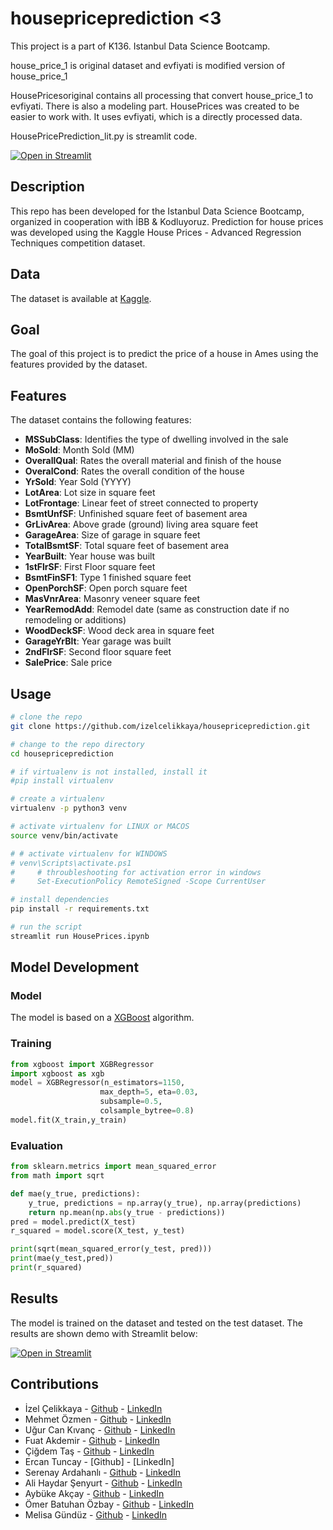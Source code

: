 # housepriceprediction <3
This project is a part of K136. Istanbul Data Science Bootcamp. 

house_price_1 is original dataset and evfiyati is modified version of house_price_1

HousePricesoriginal contains all processing that convert house_price_1 to evfiyati. There is also a modeling part.
HousePrices was created to be easier to work with. It uses evfiyati, which is a directly processed data.

HousePricePrediction_lit.py is streamlit code. 

[![Open in Streamlit](https://static.streamlit.io/badges/streamlit_badge_black_white.svg)](https://share.streamlit.io/izelcelikkaya/housepriceprediction/main/HousePricePrediction_lit.py)

## Description

This repo has been developed for the Istanbul Data Science Bootcamp, organized in cooperation with İBB & Kodluyoruz. Prediction for house prices was developed using the Kaggle House Prices - Advanced Regression Techniques competition dataset.

## Data

The dataset is available at [Kaggle](https://www.kaggle.com/c/house-prices-advanced-regression-techniques).

## Goal

The goal of this project is to predict the price of a house in Ames using the features provided by the dataset.

## Features

The dataset contains the following features:

* **MSSubClass**: Identifies the type of dwelling involved in the sale
* **MoSold**: Month Sold (MM)
* **OverallQual**: Rates the overall material and finish of the house
* **OveralCond**: Rates the overall condition of the house
* **YrSold**: Year Sold (YYYY)
* **LotArea**: Lot size in square feet
* **LotFrontage**: Linear feet of street connected to property
* **BsmtUnfSF**: Unfinished square feet of basement area
* **GrLivArea**: Above grade (ground) living area square feet
* **GarageArea**: Size of garage in square feet
* **TotalBsmtSF**: Total square feet of basement area
* **YearBuilt**: Year house was built
* **1stFlrSF**: First Floor square feet
* **BsmtFinSF1**: Type 1 finished square feet
* **OpenPorchSF**: Open porch square feet
* **MasVnrArea**: Masonry veneer square feet
* **YearRemodAdd**: Remodel date (same as construction date if no remodeling or additions)
* **WoodDeckSF**: Wood deck area in square feet
* **GarageYrBlt**: Year garage was built
* **2ndFlrSF**: Second floor square feet
* **SalePrice**: Sale price

## Usage

```bash
# clone the repo
git clone https://github.com/izelcelikkaya/housepriceprediction.git

# change to the repo directory
cd housepriceprediction

# if virtualenv is not installed, install it
#pip install virtualenv

# create a virtualenv
virtualenv -p python3 venv

# activate virtualenv for LINUX or MACOS
source venv/bin/activate

# # activate virtualenv for WINDOWS
# venv\Scripts\activate.ps1
#     # throubleshooting for activation error in windows
#     Set-ExecutionPolicy RemoteSigned -Scope CurrentUser

# install dependencies
pip install -r requirements.txt

# run the script
streamlit run HousePrices.ipynb
```

## Model Development

### Model

The model is based on a [XGBoost](https://xgboost.readthedocs.io/en/stable/) algorithm.

### Training

```python
from xgboost import XGBRegressor
import xgboost as xgb
model = XGBRegressor(n_estimators=1150, 
                    max_depth=5, eta=0.03, 
                    subsample=0.5, 
                    colsample_bytree=0.8)
model.fit(X_train,y_train)
```
### Evaluation

```python
from sklearn.metrics import mean_squared_error
from math import sqrt

def mae(y_true, predictions):
    y_true, predictions = np.array(y_true), np.array(predictions)
    return np.mean(np.abs(y_true - predictions))
pred = model.predict(X_test)
r_squared = model.score(X_test, y_test)

print(sqrt(mean_squared_error(y_test, pred)))
print(mae(y_test,pred))
print(r_squared)

```

## Results

The model is trained on the dataset and tested on the test dataset. The results are shown demo with Streamlit below:

[![Open in Streamlit](https://static.streamlit.io/badges/streamlit_badge_black_white.svg)](https://share.streamlit.io/izelcelikkaya/housepriceprediction/main/HousePricePrediction_lit.py)

## Contributions

* İzel Çelikkaya - [Github](https://github.com/izelcelikkaya) - [LinkedIn](https://www.linkedin.com/in/izelcelikkaya)
* Mehmet Özmen - [Github](https://github.com/mehmetzmn) - [LinkedIn](https://www.linkedin.com/in/mehmetozmen)
* Uğur Can Kıvanç - [Github](https://github.com/Exedeus21) - [LinkedIn](https://www.linkedin.com/in/ugur-can-kivanc)
* Fuat Akdemir - [Github](https://github.com/FuatAkdemir) - [LinkedIn](https://www.linkedin.com/in/fuatakdemir)
* Çiğdem Taş - [Github](https://github.com/chidemmm) - [LinkedIn](https://www.linkedin.com/in/tashchidem)
* Ercan Tuncay - [Github] - [LinkedIn]
* Serenay Ardahanlı - [Github](https://github.com/Serenayarda) - [LinkedIn](https://www.linkedin.com/in/serenay-ardahanli)
* Ali Haydar Şenyurt - [Github](https://github.com/alisenyurt87) - [LinkedIn](https://www.linkedin.com/in/ali-haydar-senyurt)
* Aybüke Akçay - [Github](https://github.com/akcaybuke) - [LinkedIn](https://www.linkedin.com/in/aybuke-akcay)
* Ömer Batuhan Özbay - [Github](https://github.com/kakan18) - [LinkedIn](https://www.linkedin.com/in/omerbatuhanozbay)
* Melisa Gündüz - [Github](https://github.com/megunduz) - [LinkedIn](https://www.linkedin.com/in/melisagunduz)
